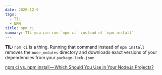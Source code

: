 ```yaml
---
date: 2020-12-9
tags:
  - TIL
  - NPM
title: npm ci
summary: TIL you can run `npm ci` instead of `npm install`
---
```


**TIL:** `npm ci` is a thing. Running that command instead of `npm install` removes the `node_modules` directory and downloads exact versions of your dependencies from your `package-lock.json`

[npm ci vs. npm install — Which Should You Use in Your Node.js Projects?](https://medium.com/better-programming/npm-ci-vs-npm-install-which-should-you-use-in-your-node-js-projects-51e07cb71e26)
